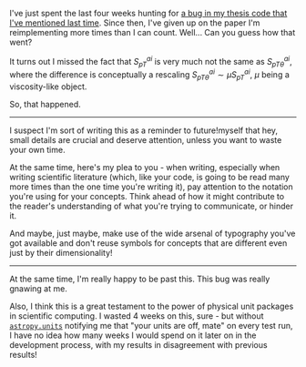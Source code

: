 <!--
.. title: The importance of good notation
.. slug: the-importance-of-good-notation
.. date: 2021-05-01 14:35:00 UTC+02:00
.. tags: status update, masters thesis, mathjax
.. category: 
.. link: 
.. description: 
.. type: text
-->

I've just spent the last four weeks hunting for [a bug in my thesis code that
I've mentioned last time](/posts/i-atent-dead).  Since then, I've given up on
the paper I'm reimplementing more times than I can count.  Well... Can you
guess how that went?

<!-- TEASER_END -->

It turns out I missed the fact that $S_{pT}^{ai}$ is very much not the same as
$S_{pT\theta}^{ai}$, where the difference is conceptually a rescaling
$S_{pT\theta}^{ai} \sim \mu S_{pT}^{ai}$, $\mu$ being a viscosity-like object.

So, that happened.

---

I suspect I'm sort of writing this as a reminder to future!myself that hey,
small details are crucial and deserve attention, unless you want to waste
your own time.

At the same time, here's my plea to you - when writing, especially when writing
scientific literature (which, like your code, is going to be read many more
times than the one time you're writing it), pay attention to the notation
you're using for your concepts. Think ahead of how it might contribute to the
reader's understanding of what you're trying to communicate, or hinder it.

And maybe, just maybe, make use of the wide arsenal of typography you've
got available and don't reuse symbols for concepts that are different even
just by their dimensionality!

---

At the same time, I'm really happy to be past this. This bug was really
gnawing at me.

Also, I think this is a great testament to the power of physical unit packages
in scientific computing. I wasted 4 weeks on this, sure - but without
[`astropy.units`](https://docs.astropy.org/en/stable/units/) notifying me that
"your units are off, mate" on every test run, I have no idea how many weeks I
would spend on it later on in the development process, with my results in
disagreement with previous results!
